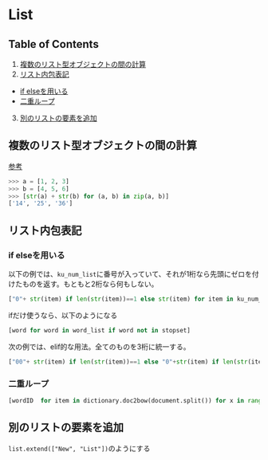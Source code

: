 # List

## Table of Contents
1. [複数のリスト型オブジェクトの間の計算](#複数のリスト型オブジェクトの間の計算)
2. [リスト内包表記](#リスト内包表記)
  * [if elseを用いる](#if-elseを用いる)
  * [二重ループ](#二重ループ)
3. [別のリストの要素を追加](#別のリストの要素を追加)

## 複数のリスト型オブジェクトの間の計算
[参考](http://qiita.com/HirofumiYashima/items/7f82620f42dae5b7c9ca) <br>
```python
>>> a = [1, 2, 3]
>>> b = [4, 5, 6]
>>> [str(a) + str(b) for (a, b) in zip(a, b)]
['14', '25', '36']
```

## リスト内包表記
### if elseを用いる
以下の例では、`ku_num_list`に番号が入っていて、それが1桁なら先頭にゼロを付けたものを返す。もともと2桁なら何もしない。
```python
["0"+ str(item) if len(str(item))==1 else str(item) for item in ku_num_list]
```
ifだけ使うなら、以下のようになる
```python
[word for word in word_list if word not in stopset]
```

次の例では、elif的な用法。全てのものを3桁に統一する。
```python
["00"+ str(item) if len(str(item))==1 else "0"+str(item) if len(str(item))==2 else str(item) for item in ku_num_list]
```

### 二重ループ
```python
[wordID  for item in dictionary.doc2bow(document.split()) for x in range(count)]
```

## 別のリストの要素を追加
`list.extend(["New", "List"])`のようにする

